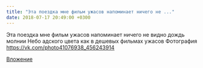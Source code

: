 ```yaml
---
title: "Эта поездка мне фильм ужасов напоминает ничего не ..."
date: 2018-07-17 20:49:00 +0300
---
```


Эта поездка мне фильм ужасов напоминает ничего не видно дождь молнии Небо адского цвета как в дешевых фильмах ужасов
Фотография
https://vk.com/photo41076938_456243914

[Вложение](https://vk.com/photo41076938_456243914)
